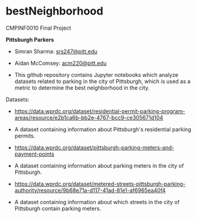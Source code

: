 # bestNeighborhood
CMPINF0010 Final Project

**Pittsburgh Parkers**
* Simran Sharma: srs247@pitt.edu
* Aidan McComsey: acm220@pitt.edu

* This github repository contains Jupyter notebooks which analyze datasets related to parking in the city of Pittsburgh, which is used as a metric to determine the best neighborhood in the city.

Datasets: 
* https://data.wprdc.org/dataset/residential-permit-parking-program-areas/resource/e2b1ca6b-bb2e-4767-bcc9-ce305671d104
* A dataset containing information about Pittsburgh's residential parking permits.

* https://data.wprdc.org/dataset/pittsburgh-parking-meters-and-payment-points
* A dataset containing information about parking meters in the city of Pittsburgh.

* https://data.wprdc.org/dataset/metered-streets-pittsburgh-parking-authority/resource/9b68e71a-d117-41ad-81e1-af6965ea40f4
* A dataset containing information about which streets in the city of Pittsburgh contain parking meters.



